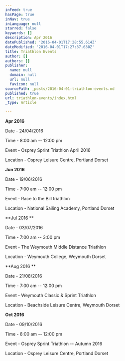 ```yaml
---
inFeed: true
hasPage: true
inNav: true
inLanguage: null
starred: false
keywords: []
description: Apr 2016
datePublished: '2016-04-01T17:28:55.614Z'
dateModified: '2016-04-01T17:27:37.630Z'
title: Triathlon Events
author: []
authors: []
publisher:
  name: null
  domain: null
  url: null
  favicon: null
sourcePath: _posts/2016-04-01-triathlon-events.md
published: true
url: triathlon-events/index.html
_type: Article

---
```

**Apr 2016**

Date - 24/04/2016

Time - 8:00 am -- 12:00 pm

Event - Osprey Sprint Triathlon April 2016 

Location - Osprey Leisure Centre, Portland Dorset 

**Jun 2016**

Date - 19/06/2016

Time - 7:00 am -- 12:00 pm

Event - Race to the Bill triathlon 

Location - National Sailing Academy, Portland Dorset 

**Jul 2016 **

Date - 03/07/2016

Time - 7:00 am -- 3:00 pm

Event - The Weymouth Middle Distance Triathlon 

Location - Weymouth College, Weymouth Dorset 

**Aug 2016 **

Date - 21/08/2016

Time - 7:00 am -- 12:00 pm

Event - Weymouth Classic & Sprint Triathlon 

Location - Beachside Leisure Centre, Weymouth Dorset 

**Oct 2016**

Date - 09/10/2016

Time - 8:00 am -- 12:00 pm

Event - Osprey Sprint Triathlon -- Autumn 2016 

Location - Osprey Leisure Centre, Portland Dorset